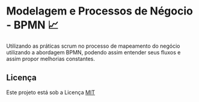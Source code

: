 # Modelagem e Processos de Négocio - BPMN 📈
Utilizando as práticas scrum no processo de mapeamento do negócio utilizando a abordagem BPMN, podendo assim entender seus fluxos e assim propor melhorias constantes.

## Licença
Este projeto está sob a Licença [MIT](LICENSE.md)
